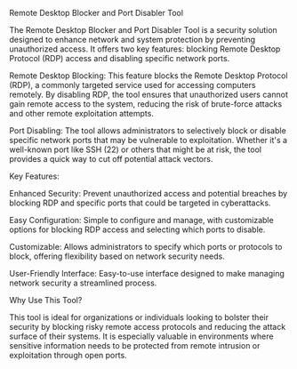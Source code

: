 Remote Desktop Blocker and Port Disabler Tool

The Remote Desktop Blocker and Port Disabler Tool is a security solution designed to enhance network and system protection by preventing unauthorized access. It offers two key features: blocking Remote Desktop Protocol (RDP) access and disabling specific network ports.

Remote Desktop Blocking: This feature blocks the Remote Desktop Protocol (RDP), a commonly targeted service used for accessing computers remotely. By disabling RDP, the tool ensures that unauthorized users cannot gain remote access to the system, reducing the risk of brute-force attacks and other remote exploitation attempts.

Port Disabling: The tool allows administrators to selectively block or disable specific network ports that may be vulnerable to exploitation. Whether it's a well-known port like SSH (22) or others that might be at risk, the tool provides a quick way to cut off potential attack vectors.

Key Features:

Enhanced Security: Prevent unauthorized access and potential breaches by blocking RDP and specific ports that could be targeted in cyberattacks.

Easy Configuration: Simple to configure and manage, with customizable options for blocking RDP access and selecting which ports to disable.

Customizable: Allows administrators to specify which ports or protocols to block, offering flexibility based on network security needs.

User-Friendly Interface: Easy-to-use interface designed to make managing network security a streamlined process.

Why Use This Tool?

This tool is ideal for organizations or individuals looking to bolster their security by blocking risky remote access protocols and reducing the attack surface of their systems. It is especially valuable in environments where sensitive information needs to be protected from remote intrusion or exploitation through open ports.
